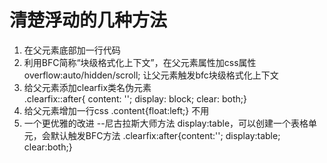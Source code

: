 # 清楚浮动的几种方法
1. 在父元素底部加一行代码<div style="clear:both;"></div>
2. 利用BFC简称“块级格式化上下文”，在父元素属性加css属性   overflow:auto/hidden/scroll;  让父元素触发bfc块级格式化上下文
3. 给父元素添加clearfix类名伪元素   
                .clearfix::after{
                    content: '';
                    display: block;
                    clear: both;}
4. 给父元素增加一行css  .content{float:left;}   不用
5. 一个更优雅的改进     --尼古拉斯大师方法      display:table，可以创建一个表格单元，会默认触发BFC方法
    .clearfix:after{content:'';  display:table; clear:both;}